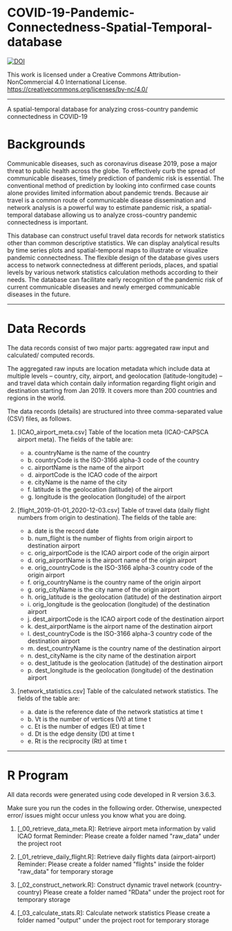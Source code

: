 # COVID-19-Pandemic-Connectedness-Spatial-Temporal-database
[![DOI](https://zenodo.org/badge/325214980.svg)](https://zenodo.org/badge/latestdoi/325214980)

This work is licensed under a Creative Commons Attribution-NonCommercial 4.0 International License.
https://creativecommons.org/licenses/by-nc/4.0/

--------------------------------------------------------------

A spatial-temporal database for analyzing cross-country pandemic connectedness in COVID-19

# Backgrounds

Communicable diseases, such as coronavirus disease 2019, pose a major threat to public health across the globe. To effectively curb the spread of communicable diseases, timely prediction of pandemic risk is essential. The conventional method of prediction by looking into confirmed case counts alone provides limited information about pandemic trends. Because air travel is a common route of communicable disease dissemination and network analysis is a powerful way to estimate pandemic risk, a spatial-temporal database allowing us to analyze cross-country pandemic connectedness is important. 

This database can construct useful travel data records for network statistics other than common descriptive statistics. We can display analytical results by time series plots and spatial-temporal maps to illustrate or visualize pandemic connectedness. The flexible design of the database gives users access to network connectedness at different periods, places, and spatial levels by various network statistics calculation methods according to their needs. The database can facilitate early recognition of the pandemic risk of current communicable diseases and newly emerged communicable diseases in the future.

--------------------------------------------------------------

# Data Records

The data records consist of two major parts: aggregated raw input and calculated/ computed records.

The aggregated raw inputs are location metadata which include data at multiple levels – country, city, airport, and geolocation (latitude-longitude) – and travel data which contain daily information regarding flight origin and destination starting from Jan 2019. It covers more than 200 countries and regions in the world.

The data records (details) are structured into three comma-separated value (CSV) files, as follows.

1. [ICAO_airport_meta.csv] Table of the location meta (ICAO-CAPSCA airport meta). The fields of the table are:
	* a.	countryName is the name of the country
	* b.	countryCode is the ISO-3166 alpha-3 code of the country
	* c.	airportName is the name of the airport
	* d.	airportCode is the ICAO code of the airport
	* e.	cityName is the name of the city
	* f.	latitude is the geolocation (latitude) of the airport
	* g.	longitude is the geolocation (longitude) of the airport

2. [flight_2019-01-01_2020-12-03.csv] Table of travel data (daily flight numbers from origin to destination). The fields of the table are:
	* a.	date is the record date
	* b.	num_flight is the number of flights from origin airport to destination airport
	* c.	orig_airportCode is the ICAO airport code of the origin airport
	* d.	orig_airportName is the airport name of the origin airport
	* e.	orig_countryCode is the ISO-3166 alpha-3 country code of the origin airport
	* f.	orig_countryName is the country name of the origin airport
	* g.	orig_cityName is the city name of the origin airport
	* h.	orig_latitude is the geolocation (latitude) of the destination airport
	* i.	orig_longitude is the geolocation (longitude) of the destination airport
	* j.	dest_airportCode is the ICAO airport code of the destination airport
	* k.	dest_airportName is the airport name of the destination airport
	* l.	dest_countryCode is the ISO-3166 alpha-3 country code of the destination airport
	* m.	dest_countryName is the country name of the destination airport
	* n.	dest_cityName is the city name of the destination airport
	* o.	dest_latitude is the geolocation (latitude) of the destination airport
	* p.	dest_longitude is the geolocation (longitude) of the destination airport

3. [network_statistics.csv] Table of the calculated network statistics. The fields of the table are:
	* a.	date is the reference date of the network statistics at time t
	* b.	Vt is the number of vertices (Vt) at time t
	* c.	Et is the number of edges (Et) at time t
	* d.	Dt is the edge density (Dt) at time t
	* e.	Rt is the reciprocity (Rt) at time t

--------------------------------------------------------------

# R Program

All data records were generated using code developed in R version 3.6.3.

Make sure you run the codes in the following order. Otherwise, unexpected error/ issues might occur unless you know what you are doing.

1. [_00_retrieve_data_meta.R]: Retrieve airport meta information by valid ICAO format
  Reminder: Please create a folder named "raw_data" under the project root

2. [_01_retrieve_daily_flight.R]: Retrieve daily flights data (airport-airport)
  Reminder: Please create a folder named "flights" inside the folder "raw_data" for temporary storage

3. [_02_construct_network.R]: Construct dynamic travel network (country-country)
  Please create a folder named "RData" under the project root for temporary storage
 
4. [_03_calculate_stats.R]: Calculate network statistics 
  Please create a folder named "output" under the project root for temporary storage


